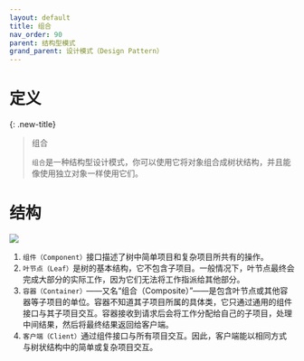```yaml
---
layout: default
title: 组合
nav_order: 90
parent: 结构型模式
grand_parent: 设计模式（Design Pattern）
---
```


# 定义

{: .new-title}
> 组合
> 
> `组合`是一种结构型设计模式，你可以使用它将对象组合成树状结构，并且能像使用独立对象一样使用它们。


# 结构

![](https://cdn.jsdelivr.net/gh/guosonglu/images@master/blog-img/20230209103633.png)

1. `组件（Component）`接口描述了树中简单项目和复杂项目所共有的操作。
2. `叶节点（Leaf）`是树的基本结构，它不包含子项目。一般情况下，叶节点最终会完成大部分的实际工作，因为它们无法将工作指派给其他部分。
3. `容器（Container）`——又名“组合（Composite）”——是包含叶节点或其他容器等子项目的单位。容器不知道其子项目所属的具体类，它只通过通用的组件接口与其子项目交互。容器接收到请求后会将工作分配给自己的子项目，处理中间结果，然后将最终结果返回给客户端。
4. `客户端（Client）`通过组件接口与所有项目交互。因此，客户端能以相同方式与树状结构中的简单或复杂项目交互。

